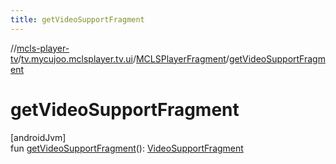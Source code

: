 ```yaml
---
title: getVideoSupportFragment
---
```

//[mcls-player-tv](../../../index.html)/[tv.mycujoo.mclsplayer.tv.ui](../index.html)/[MCLSPlayerFragment](index.html)/[getVideoSupportFragment](get-video-support-fragment.html)



# getVideoSupportFragment



[androidJvm]\
fun [getVideoSupportFragment](get-video-support-fragment.html)(): [VideoSupportFragment](https://developer.android.com/reference/kotlin/androidx/leanback/app/VideoSupportFragment.html)




